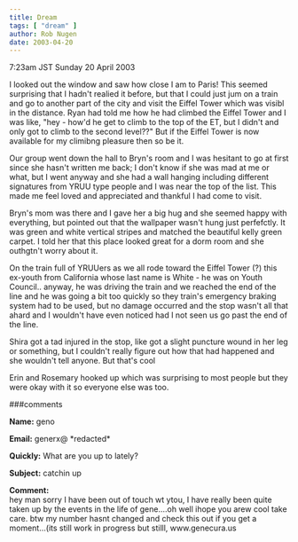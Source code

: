```yaml
---
title: Dream
tags: [ "dream" ]
author: Rob Nugen
date: 2003-04-20
---
```


<p class=date>7:23am JST Sunday 20 April 2003</p>

<p class=dream>I looked out the window and saw how close I am to
Paris!  This seemed surprising that I hadn't realied it before, but
that I could just jum on a train and go to another part of the city
and visit the Eiffel Tower which was visibl in the distance.  Ryan had
told me how he had climbed the Eiffel Tower and I was like, "hey -
how'd he get to climb to the top of the ET, but I didn't and only got
to climb to the second level??" But if the Eiffel Tower is now
available for my climibng pleasure then so be it.</p>

<p class=dream>Our group went down the hall to Bryn's room and I was
hesitant to go at first since she hasn't written me back; I don't know
if she was mad at me or what, but I went anyway and she had a wall
hanging including different signatures from YRUU type people and I was
near the top of the list.  This made me feel loved and appreciated and
thankful I had come to visit.</p>

<p class=dream>Bryn's mom was there and I gave her a big hug and she
seemed happy with everything, but pointed out that the wallpaper
wasn't hung just perfefctly.  It was green and white vertical stripes
and matched the beautiful kelly green carpet.  I told her that this
place looked great for a dorm room and she outhgtn't worry about it.</p>

<p class=dream>On the train full of YRUUers as we all rode toward the
Eiffel Tower (?) this ex-youth from California whose last name is
White - he was on Youth Council..  anyway, he was driving the train
and we reached the end of the line and he was going a bit too quickly
so they train's emergency braking system had to be used, but no damage
occurred and the stop wasn't all that ahard and I wouldn't have even
noticed had I not seen us go past the end of the line.</p>

<p class=dream>Shira got a tad injured in the stop, like got a slight
puncture wound in her leg or something, but I couldn't really figure
out how that had happened and she wouldn't tell anyone.  But that's cool</p>

<p class=dream>Erin and Rosemary hooked up which was surprising to
most people but they were okay with it so everyone else was too.</p>

###comments


<p><b>Name:</b> geno

<p><b>Email:</b> generx@ *redacted*

<p><b>Quickly:</b> What are you up to lately?

<p><b>Subject:</b> catchin up

<p><b>Comment:</b>
<br>hey man sorry I have been out of touch wt ytou, I have really been quite taken up by the events in the life of gene....oh well ihope you arew cool take care.  btw my number hasnt changed and check this out if you get a moment...(its still work in progress but stilll,   www.genecura.us

